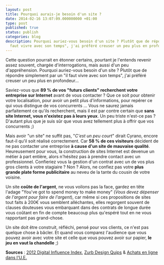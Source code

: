 ```yaml
---
layout: post
title: Pourquoi aurais-je besoin d'un site ?
date: 2014-02-16 13:07:09.000000000 +01:00
type: post
published: true
status: publish
categories: blog
description: Pourquoi auriez-vous besoin d'un site ? Plutôt que de répondre par un "il
  faut vivre avec son temps", j'ai préféré creuser un peu plus en profondeur.
---
```

<p>Cette question pourrait en étonner certains, pourtant je l'entends revenir assez souvent, chargée d'interrogations, mais aussi d'un peu d'appréhension. Pourquoi auriez-vous besoin d'un site ? Plutôt que de répondre simplement par un "il faut vivre avec son temps", j'ai préféré creuser un peu plus en profondeur...</p>
<p>Saviez-vous que <strong>89 % de vos "futurs clients" recherchent votre entreprise sur Internet</strong> avant de vous contacter ? Que ce soit pour obtenir votre localisation, pour avoir un petit plus d'informations, pour repérer ce qui vous distingue de vos concurrents ... Vous ne saurez jamais parfaitement ce qu'ils recherchent, mais il est par contre certain que <strong>sans site Internet, vous n'existez pas à leurs yeux</strong>. Un peu triste n'est-ce pas ? D'autant plus que je suis sûr que vous avez tellement plus à offrir que vos concurrents ;)</p>
<p>Mais avoir "un site" ne suffit pas, "<em>C'est un peu court</em>" dirait Cyrano, encore faut-il qu'il soit réalisé correctement. Car <strong>58 % de ces visiteurs</strong> décident de ne pas contacter une entreprise <strong>à cause d'un site de mauvaise qualité</strong>. Heureusement pour vous, la construction de sites Internet est devenue un métier à part entière, alors n'hésitez pas à prendre contact avec un professionnel. Confieriez vous la gestion d'un contrat avec un de vos plus gros clients à votre stagiaire ? Non ? Alors, ne confiez pas votre <strong>plus grande plate forme publicitaire</strong> au neveu de la tante du cousin de votre voisine.</p>
<p>Un site <strong>coûte de l'argent</strong>, ne vous voilons pas la face, gardez en tête l'adage "You've got to spend money to make money" (<em>Vous devez dépenser de l'argent pour faire de l'argent</em>), car même si ces propositions de sites tout faits à 200€ vous semblent alléchantes, elles regorgent souvent de clauses douteuses vous embarquant dans des contrats de longue durée vous coûtant en fin de compte beaucoup plus qu'espéré tout en ne vous rapportant pas grand-chose.</p>
<p>Un site doit être construit, réfléchi, pensé pour vos clients, ce n'est pas quelque chose à bâcler. Et quand vous comparez l'audience que vous pouvez avoir avec votre site et celle que vous pouvez avoir sur papier, <strong>le jeu en vaut la chandelle</strong> ;)</p>
<p><strong>Sources</strong> : <a href="http://fleishmanhillard.com/2012/01/news-and-opinions/2012-digital-influence-index-shows-internet-as-leading-influence-in-consumer-purchasing-choices/">2012 Digital Influence Index</a>, <a href="http://zurb.com/quips">Zurb Design Quips</a> &amp; <a href="http://epp.eurostat.ec.europa.eu/cache/ITY_PUBLIC/4-15102013-AP/FR/4-15102013-AP-FR.PDF">Achats en ligne dans l'U.E.</a></p>
